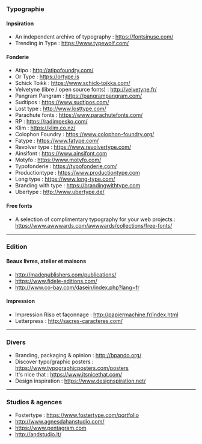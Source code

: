 ### Typographie

#### Inpsiration
- An independent archive of typography : https://fontsinuse.com/
- Trending in Type : https://www.typewolf.com/

#### Fonderie 
- Atipo : http://atipofoundry.com/
- Or Type : https://ortype.is
- Schick Toikk : https://www.schick-toikka.com/
- Velvetyne (libre / open source fonts) : http://velvetyne.fr/
- Pangram Pangram : https://pangrampangram.com/
- Sudtipos : https://www.sudtipos.com/
- Lost type : http://www.losttype.com/
- Parachute fonts : https://www.parachutefonts.com/
- RP : https://radimpesko.com/
- Klim : https://klim.co.nz/
- Colophon Foundry : https://www.colophon-foundry.org/
- Fatype : https://www.fatype.com/
- Revolver type : https://www.revolvertype.com/
- Ainsifont : https://www.ainsifont.com
- Motyfo : https://www.motyfo.com/
- Typofonderie : https://typofonderie.com/
- Productiontype : https://www.productiontype.com
- Long type : https://www.long-type.com/
- Branding with type : https://brandingwithtype.com
- Ubertype : http://www.ubertype.de/

#### Free fonts
- A selection of complimentary typography for your web projects : https://www.awwwards.com/awwwards/collections/free-fonts/

------
### Edition

#### Beaux livres, atelier et maisons
- http://madepublishers.com/publications/
- https://www.fidele-editions.com/
- http://www.co-bay.com/dasein/index.php?lang=fr

#### Impression
- Impression Riso et façonnage : http://papiermachine.fr/index.html
- Letterpress : http://sacres-caracteres.com/

------
### Divers
- Branding, packaging & opinion : http://bpando.org/
- Discover typo/graphic posters : https://www.typographicposters.com/posters
- It's nice that : https://www.itsnicethat.com/
- Design inspiration : https://www.designspiration.net/

-----
### Studios & agences
- Fostertype : https://www.fostertype.com/portfolio
- http://www.agnesdahanstudio.com/
- https://www.pentagram.com
- http://andstudio.lt/
